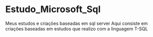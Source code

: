 # Estudo_Microsoft_Sql
Meus estudos e criações baseadas em sql server
Aqui consiste em criações baseadas em estudos que realizo com a linguagem T-SQL
